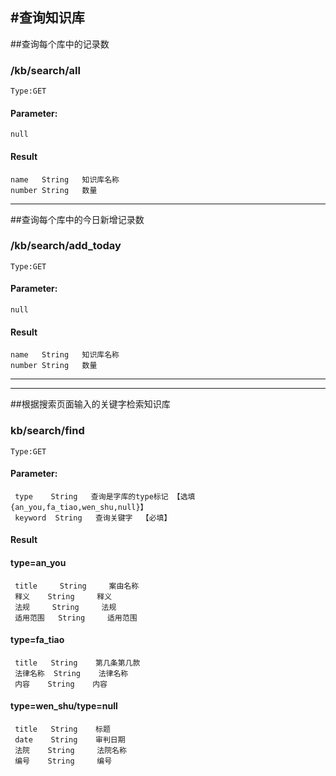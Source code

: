 #查询知识库
----
##查询每个库中的记录数
### /kb/search/all
    Type:GET
#### Parameter:
    null
#### Result
    name   String   知识库名称
    number String   数量
----


##查询每个库中的今日新增记录数
### /kb/search/add_today
    Type:GET
#### Parameter:
    null
#### Result
    name   String   知识库名称
    number String   数量
----

----
##根据搜索页面输入的关键字检索知识库
### kb/search/find
    Type:GET
#### Parameter:
     type    String   查询是字库的type标记 【选填{an_you,fa_tiao,wen_shu,null}】
     keyword  String   查询关键字  【必填】
#### Result
#### type=an_you
     title     String     案由名称
     释义    String     释义
     法规     String     法规
     适用范围   String     适用范围
#### type=fa_tiao
     title   String    第几条第几款
     法律名称  String    法律名称
     内容    String    内容
#### type=wen_shu/type=null
     title   String    标题
     date    String    审判日期
     法院    String     法院名称
     编号    String     编号
